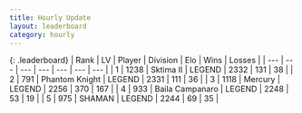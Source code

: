 ```yaml
---
title: Hourly Update
layout: leaderboard
category: hourly
---
```


{: .leaderboard}
| Rank | LV | Player | Division | Elo | Wins | Losses |
| --- | --- | --- | --- | --- | --- | --- |
| <span data-change="0">1</span> | 1238 | <span title="ID: 402846">Sktima II</span> | LEGEND | <span data-change="0">2332</span> | <span data-change="0">131</span> | <span data-change="0">38</span> |
| <span data-change="0">2</span> | 791 | <span title="ID: 742939">Phantom Knight</span> | LEGEND | <span data-change="0">2331</span> | <span data-change="0">111</span> | <span data-change="0">36</span> |
| <span data-change="0">3</span> | 1118 | <span title="ID: 692745">Mercury</span> | LEGEND | <span data-change="5">2256</span> | <span data-change="5">370</span> | <span data-change="1">167</span> |
| <span data-change="0">4</span> | 933 | <span title="ID: 66144">Baila Campanaro</span> | LEGEND | <span data-change="0">2248</span> | <span data-change="0">53</span> | <span data-change="0">19</span> |
| <span data-change="1">5</span> | 975 | <span title="ID: 355319">SHAMAN</span> | LEGEND | <span data-change="0">2244</span> | <span data-change="0">69</span> | <span data-change="0">35</span> |
